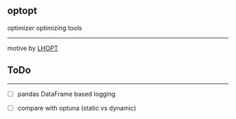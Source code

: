 ## optopt
optimizer optimizing tools

--------------------

motive by [LHOPT](https://arxiv.org/pdf/2106.00958.pdf)



## ToDo
------------------
- [ ] pandas DataFrame based logging

- [ ] compare with optuna (static vs dynamic)
